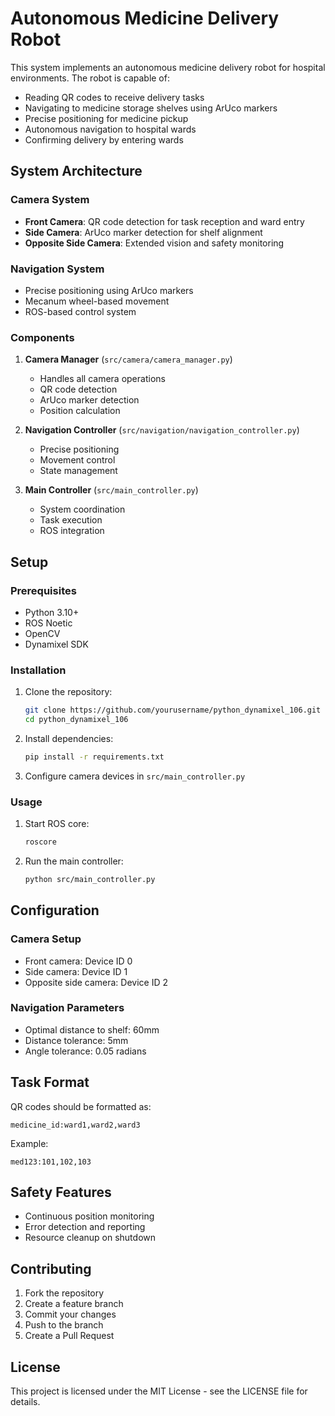# Autonomous Medicine Delivery Robot

This system implements an autonomous medicine delivery robot for hospital environments. The robot is capable of:
- Reading QR codes to receive delivery tasks
- Navigating to medicine storage shelves using ArUco markers
- Precise positioning for medicine pickup
- Autonomous navigation to hospital wards
- Confirming delivery by entering wards

## System Architecture

### Camera System
- **Front Camera**: QR code detection for task reception and ward entry
- **Side Camera**: ArUco marker detection for shelf alignment
- **Opposite Side Camera**: Extended vision and safety monitoring

### Navigation System
- Precise positioning using ArUco markers
- Mecanum wheel-based movement
- ROS-based control system

### Components
1. **Camera Manager** (`src/camera/camera_manager.py`)
   - Handles all camera operations
   - QR code detection
   - ArUco marker detection
   - Position calculation

2. **Navigation Controller** (`src/navigation/navigation_controller.py`)
   - Precise positioning
   - Movement control
   - State management

3. **Main Controller** (`src/main_controller.py`)
   - System coordination
   - Task execution
   - ROS integration

## Setup

### Prerequisites
- Python 3.10+
- ROS Noetic
- OpenCV
- Dynamixel SDK

### Installation
1. Clone the repository:
   ```bash
   git clone https://github.com/yourusername/python_dynamixel_106.git
   cd python_dynamixel_106
   ```

2. Install dependencies:
   ```bash
   pip install -r requirements.txt
   ```

3. Configure camera devices in `src/main_controller.py`

### Usage
1. Start ROS core:
   ```bash
   roscore
   ```

2. Run the main controller:
   ```bash
   python src/main_controller.py
   ```

## Configuration

### Camera Setup
- Front camera: Device ID 0
- Side camera: Device ID 1
- Opposite side camera: Device ID 2

### Navigation Parameters
- Optimal distance to shelf: 60mm
- Distance tolerance: 5mm
- Angle tolerance: 0.05 radians

## Task Format
QR codes should be formatted as:
```
medicine_id:ward1,ward2,ward3
```

Example:
```
med123:101,102,103
```

## Safety Features
- Continuous position monitoring
- Error detection and reporting
- Resource cleanup on shutdown

## Contributing
1. Fork the repository
2. Create a feature branch
3. Commit your changes
4. Push to the branch
5. Create a Pull Request

## License
This project is licensed under the MIT License - see the LICENSE file for details. 